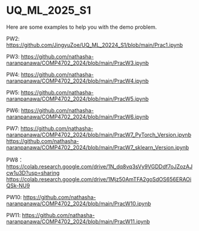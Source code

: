 # UQ_ML_2025_S1
Here are some examples to help you with the demo problem.

PW2: https://github.com/JingyuZoe/UQ_ML_20224_S1/blob/main/Prac1.ipynb

PW3: https://github.com/nathasha-naranpanawa/COMP4702_2024/blob/main/PracW3.ipynb

PW4: https://github.com/nathasha-naranpanawa/COMP4702_2024/blob/main/PracW4.ipynb

PW5: https://github.com/nathasha-naranpanawa/COMP4702_2024/blob/main/PracW5.ipynb

PW6: https://github.com/nathasha-naranpanawa/COMP4702_2024/blob/main/PracW6.ipynb

PW7: https://github.com/nathasha-naranpanawa/COMP4702_2024/blob/main/PracW7_PyTorch_Version.ipynb
    https://github.com/nathasha-naranpanawa/COMP4702_2024/blob/main/PracW7_sklearn_Version.ipynb

PW8：https://colab.research.google.com/drive/1N_dq8vq3sVy9VGDDdf7oJZozAJcw1u3D?usp=sharing
     https://colab.research.google.com/drive/1Mjz50AmTFA2goSdOS656ERAOiQSk-NU9

PW10: https://github.com/nathasha-naranpanawa/COMP4702_2024/blob/main/PracW10.ipynb

PW11: https://github.com/nathasha-naranpanawa/COMP4702_2024/blob/main/PracW11.ipynb
